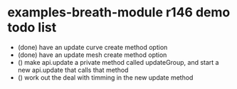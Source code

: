 # examples-breath-module r146 demo todo list

* (done) have an update curve create method option
* (done) have an update mesh create method option
* () make api.update a private method called updateGroup, and start a new api.update that calls that method
* () work out the deal with timming in the new update method